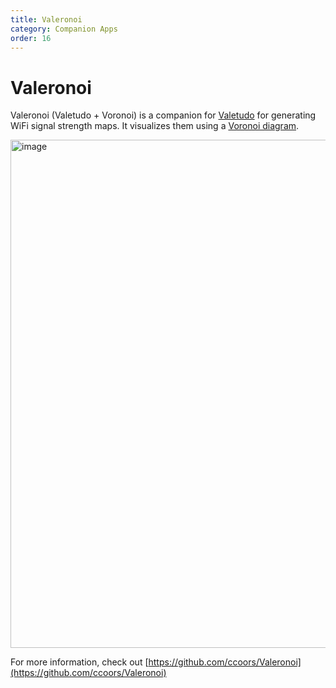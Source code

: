 ```yaml
---
title: Valeronoi
category: Companion Apps
order: 16
---
```

# Valeronoi

Valeronoi (Valetudo + Voronoi) is a companion for [Valetudo](https://valetudo.cloud) for generating WiFi signal strength maps. It visualizes them using a [Voronoi diagram](https://en.wikipedia.org/wiki/Voronoi_diagram).

<img src="./img/valeronoi.png" alt="image" width="1324" height="813">


For more information, check out [https://github.com/ccoors/Valeronoi](https://github.com/ccoors/Valeronoi)
